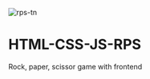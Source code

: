 ![rps-tn](https://user-images.githubusercontent.com/64656585/109952249-a2d2d780-7d04-11eb-9bd3-12831ce67378.jpg)
# HTML-CSS-JS-RPS
Rock, paper, scissor game with frontend
